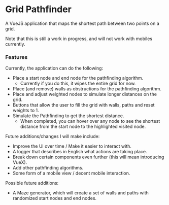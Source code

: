 # Grid Pathfinder

A VueJS application that maps the shortest path between two points on a grid.

Note that this is still a work in progress, and will not work with mobiles currently.

### Features

Currently, the application can do the following:
+ Place a start node and end node for the pathfinding algorithm.
    + Currently if you do this, it wipes the entire grid for now.
+ Place (and remove) walls as obstructions for the pathfinding algorithm.
+ Place and adjust weighted nodes to simulate longer distances on the grid.
+ Buttons that allow the user to fill the grid with walls, paths and reset weights to 1.
+ Simulate the Pathfinding to get the shortest distance.
    + When completed, you can hover over any node to see the shortest distance from the start node to the highlighted visited node.

Future additions/changes I will make include:
+ Improve the UI over time / Make it easier to interact with.
+ A logger that describes in English what actions are taking place.
+ Break down certain components even further (this will mean introducing VueX).
+ Add other pathfinding algorithms.
+ Some form of a mobile view / decent mobile interaction.

Possible future additions:
+ A Maze generator, which will create a set of walls and paths with randomized start nodes and end nodes.
